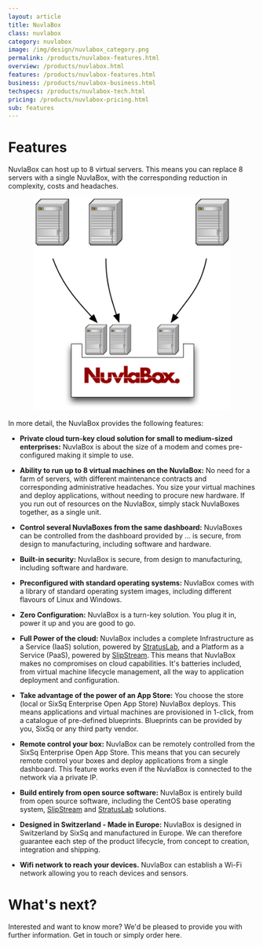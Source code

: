 ```yaml
---
layout: article
title: NuvlaBox
class: nuvlabox
category: nuvlabox
image: /img/design/nuvlabox_category.png
permalink: /products/nuvlabox-features.html
overview: /products/nuvlabox.html
features: /products/nuvlabox-features.html
business: /products/nuvlabox-business.html
techspecs: /products/nuvlabox-tech.html
pricing: /products/nuvlabox-pricing.html
sub: features
---
```


Features
==============

NuvlaBox can host up to 8 virtual servers.  This means you can replace 8 servers with a single NuvlaBox, with the corresponding reduction in complexity, costs and headaches. 

<p align="center">
<img src="/img/content/nuvlabox/nuvlabox-4-in-1.png" alt="NuvlaBox 4 in 1" width="400" />
</p>

In more detail, the NuvlaBox provides the following features: 

* **Private cloud turn-key cloud solution for small to medium-sized enterprises:** NuvlaBox is about the size of a modem and comes pre-configured making it simple to use.

* **Ability to run up to 8 virtual machines on the NuvlaBox:** No need for a farm of servers, with different maintenance contracts and corresponding administrative headaches. You size your virtual machines and deploy applications, without needing to procure new hardware. If you run out of resources on the NuvlaBox, simply stack NuvlaBoxes together, as a single unit.

* **Control several NuvlaBoxes from the same dashboard:** NuvlaBoxes can be controlled from the dashboard provided by ... is secure, from design to manufacturing, including software and hardware.

* **Built-in security:** NuvlaBox is secure, from design to manufacturing, including software and hardware.

* **Preconfigured with standard operating systems:** NuvlaBox comes with a library of standard operating system images, including different flavours of Linux and Windows.

* **Zero Configuration:** NuvlaBox is a turn-key solution. You plug it in, power it up and you are good to go.

* **Full Power of the cloud:** NuvlaBox includes a complete Infrastructure as a Service (IaaS) solution, powered by  [StratusLab](/products/stratuslab.html), and a Platform as a Service (PaaS), powered by [SlipStream](/products/slipstream.html). This means that NuvlaBox makes no compromises on cloud capabilities. It's batteries included, from virtual machine lifecycle management, all the way to application deployment and configuration.

* **Take advantage of the power of an App Store:** You choose the store (local or SixSq Enterprise Open App Store) NuvlaBox deploys. This means applications and virtual machines are provisioned in 1-click, from a catalogue of pre-defined blueprints. Blueprints can be provided by you, SixSq or any third party vendor.

* **Remote control your box:** NuvlaBox can be remotely controlled from the SixSq Enterprise Open App Store.  This means that you can securely remote control your boxes and deploy applications from a single dashboard. This feature works even if the NuvlaBox is connected to the network via a private IP.

* **Build entirely from open source software:** NuvlaBox is entirely build from open source software, including the CentOS base operating system, [SlipStream](/products/slipstream.html) and [StratusLab](/products/stratuslab.html) solutions. 

* **Designed in Switzerland - Made in Europe:** NuvlaBox is designed in Switzerland by SixSq and manufactured in Europe.  We can therefore guarantee each step of the product lifecycle, from concept to creation, integration and shipping. 

* **Wifi network to reach your devices.** NuvlaBox can establish a Wi-Fi network allowing you to reach devices and sensors.

What's next?
====

Interested and want to know more? We'd be pleased to provide you with further information. Get in touch or simply order here.

<span class='contact-us-placeholder'></span>

<span class='order-now-placeholder'></span>
